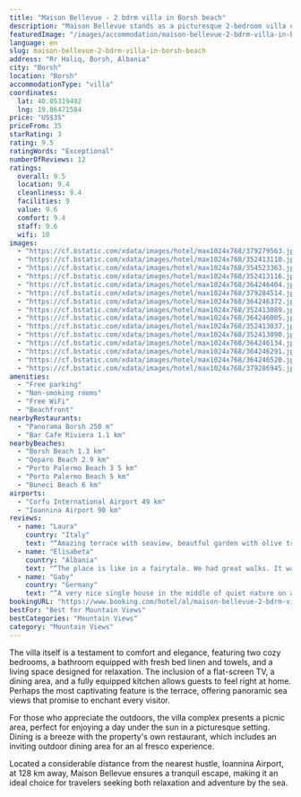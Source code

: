 ```yaml
---
title: "Maison Bellevue - 2 bdrm villa in Borsh beach"
description: "Maison Bellevue stands as a picturesque 2-bedroom villa offering an exceptional stay just 1."
featuredImage: "/images/accommodation/maison-bellevue-2-bdrm-villa-in-borsh-beach-379279563.jpg"
language: en
slug: maison-bellevue-2-bdrm-villa-in-borsh-beach
address: "Rr Haliq, Borsh, Albania"
city: "Borsh"
location: "Borsh"
accommodationType: "villa"
coordinates:
  lat: 40.05319492
  lng: 19.86471584
price: "US$35"
priceFrom: 35
starRating: 3
rating: 9.5
ratingWords: "Exceptional"
numberOfReviews: 12
ratings:
  overall: 9.5
  location: 9.4
  cleanliness: 9.4
  facilities: 9
  value: 9.6
  comfort: 9.4
  staff: 9.6
  wifi: 10
images:
  - "https://cf.bstatic.com/xdata/images/hotel/max1024x768/379279563.jpg?k=1eea493fbcd11ca80ec88a6d5022240dd0cca9b995f97827d2fb6cdcc19109ba&o=&hp=1"
  - "https://cf.bstatic.com/xdata/images/hotel/max1024x768/352413110.jpg?k=5cdd16cf13ff80f82f9878f3f42487408ef678893218143a29064aae1dc7c41c&o=&hp=1"
  - "https://cf.bstatic.com/xdata/images/hotel/max1024x768/354523363.jpg?k=d90c88d8ab4f7fa7b957d03ceeb4561d0ab6f4f921af082885b4e27d482610d2&o=&hp=1"
  - "https://cf.bstatic.com/xdata/images/hotel/max1024x768/352413116.jpg?k=38960db8c463a89f3799c06f737c5036ece052a51678075eceb1183500d98b82&o=&hp=1"
  - "https://cf.bstatic.com/xdata/images/hotel/max1024x768/364246404.jpg?k=9f8ba6bb2a6c8e56da3eafcf6feeae31e5b8c2d543046a20116f475b04d21712&o=&hp=1"
  - "https://cf.bstatic.com/xdata/images/hotel/max1024x768/379284514.jpg?k=a5f6c3e6d6308fa320d285c6dc57883da58275e275f68c4eb92b971751ceabca&o=&hp=1"
  - "https://cf.bstatic.com/xdata/images/hotel/max1024x768/364246372.jpg?k=aa8ce595dfab0a9425247db0721ff87382fbd4caf922e424d31ee2274a1e9418&o=&hp=1"
  - "https://cf.bstatic.com/xdata/images/hotel/max1024x768/352413089.jpg?k=331e93d9d08ff8c38d30f39df2aa0f520ab3d5f4a0c4aeb44e961b05d6148a4b&o=&hp=1"
  - "https://cf.bstatic.com/xdata/images/hotel/max1024x768/364246005.jpg?k=67e54b3a1d11662c95310a14d9aac33544452502a40b8487f711f66be2ea12b9&o=&hp=1"
  - "https://cf.bstatic.com/xdata/images/hotel/max1024x768/352413037.jpg?k=e631bfe17fee11f19f8896d6d21d3a98c7eaaf72840441c8638191429101570b&o=&hp=1"
  - "https://cf.bstatic.com/xdata/images/hotel/max1024x768/352413090.jpg?k=00359d76c77144661c933fa73d5b2b08a5b92a0918713318e3b589e6dad521a8&o=&hp=1"
  - "https://cf.bstatic.com/xdata/images/hotel/max1024x768/364246134.jpg?k=ace6cf16105995c2f83a8fa50fc7edcaa9fc60584b76729169eeb6e4ebedeebb&o=&hp=1"
  - "https://cf.bstatic.com/xdata/images/hotel/max1024x768/364246291.jpg?k=d0d6ee297036b4cb66a37bfe55dd578a42e1fc66256c1b684e4b8d55e362a27b&o=&hp=1"
  - "https://cf.bstatic.com/xdata/images/hotel/max1024x768/364246520.jpg?k=b4ccc33db2dcadd6cf19b3f452fb2cc70021c09782af3ba45c5e51c5fb1bd7ab&o=&hp=1"
  - "https://cf.bstatic.com/xdata/images/hotel/max1024x768/379286945.jpg?k=bbebf4ac1eaa79ed40c411ff40e4950ab37fa47d6915b5db8e3d3f5115ff3e30&o=&hp=1"
amenities:
  - "Free parking"
  - "Non-smoking rooms"
  - "Free WiFi"
  - "Beachfront"
nearbyRestaurants:
  - "Panorama Borsh 250 m"
  - "Bar Cafe Riviera 1.1 km"
nearbyBeaches:
  - "Borsh Beach 1.3 km"
  - "Qeparo Beach 2.9 km"
  - "Porto Palermo Beach 3 5 km"
  - "Porto Palermo Beach 5 km"
  - "Buneci Beach 6 km"
airports:
  - "Corfu International Airport 49 km"
  - "Ioannina Airport 90 km"
reviews:
  - name: "Laura"
    country: "Italy"
    text: "“Amazing terrace with seaview, beautful garden with olive trees all around”"
  - name: "Elisabeta"
    country: "Albania"
    text: "“The place is like in a fairytale. We had great walks. It was very balancing, stimulating in all senses. Everybody that enjoys silence and nature to the fullest should visit. We had a calming down from our busy city life.”"
  - name: "Gaby"
    country: "Germany"
    text: "“A very nice single house in the middle of quiet nature on a hill above the sea. We were able to pick fresh grapes, lemons, pomegranates, etc in the garden every day. For the 800 meter drive from the beach to the house, the landlady provided us...”"
bookingURL: "https://www.booking.com/hotel/al/maison-bellevue-2-bdrm-villa-in-borsh-beach.en-gb.html?aid=8035640"
bestFor: "Best for Mountain Views"
bestCategories: "Mountain Views"
category: "Mountain Views"
---
```


The villa itself is a testament to comfort and elegance, featuring two cozy bedrooms, a bathroom equipped with fresh bed linen and towels, and a living space designed for relaxation. The inclusion of a flat-screen TV, a dining area, and a fully equipped kitchen allows guests to feel right at home. Perhaps the most captivating feature is the terrace, offering panoramic sea views that promise to enchant every visitor.

For those who appreciate the outdoors, the villa complex presents a picnic area, perfect for enjoying a day under the sun in a picturesque setting. Dining is a breeze with the property's own restaurant, which includes an inviting outdoor dining area for an al fresco experience.

Located a considerable distance from the nearest hustle, Ioannina Airport, at 128 km away, Maison Bellevue ensures a tranquil escape, making it an ideal choice for travelers seeking both relaxation and adventure by the sea.